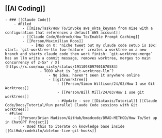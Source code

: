 ## [[AI Coding]]
	- ### [[Claude Code]]
		- #Filed
			- [[mise/Task/How To/invoke aws_okta_keyman from mise with a configuration that references a default AWS account]]
			- [[Claude Code/Bedrock/How To/Enable Prompt Caching]]
			- [[Person/Maximilian Roos]]
				- [Max on X: "niche tweet but my claude code setup is 10x: start: `git-worktree-llm foo-feature` creates a worktree on a new branch and starts claude code then work finish: `git-worktree-merge` has an llm write a commit message, removes worktree, merges to main concurrency of 2-5x" / X](https://x.com/max_sixty/status/1911098097901670584)
					- TODO what is `git-worktree-llm`?
						- No idea; haven't seen it anywhere online
						- [[git/worktree]]
							- [[Person/Simon Willison/24/03/How I use Git Worktrees]]
							- [[Person/Bill Mill/24/03/How I use git worktrees]]
							- #Update - see [[Diataxis/Tutorial]] [[Claude Code/Docs/Tutorial/Run parallel Claude Code sessions with Git worktrees]]
	- #Filed
		- [[Person/Brian Madison/GitHub/bmadcode/BMAD-METHOD/How To/Set up in ChatGPT Project]]
			- Used this to iterate on knowledge base inside [[GitHub/codekiln/ableton-live-git-hooks]]